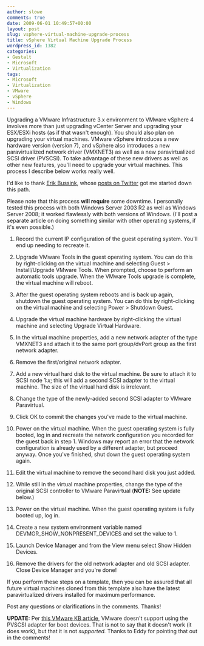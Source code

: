 ```yaml
---
author: slowe
comments: true
date: 2009-06-01 10:49:57+00:00
layout: post
slug: vsphere-virtual-machine-upgrade-process
title: vSphere Virtual Machine Upgrade Process
wordpress_id: 1382
categories:
- Gestalt
- Microsoft
- Virtualization
tags:
- Microsoft
- Virtualization
- VMware
- vSphere
- Windows
---
```


Upgrading a VMware Infrastructure 3.x environment to VMware vSphere 4 involves more than just upgrading vCenter Server and upgrading your ESX/ESXi hosts (as if that wasn't enough). You should also plan on upgrading your virtual machines. VMware vSphere introduces a new hardware version (version 7), and vSphere also introduces a new paravirtualized network driver (VMXNET3) as well as a new paravirtualized SCSI driver (PVSCSI). To take advantage of these new drivers as well as other new features, you'll need to upgrade your virtual machines. This process I describe below works really well.

I'd like to thank [Erik Bussink](http://bussink.ch/erik/), whose [posts on Twitter](http://twitter.com/erikbussink) got me started down this path.

Please note that this process **will require** some downtime. I personally tested this process with both Windows Server 2003 R2 as well as Windows Server 2008; it worked flawlessly with both versions of Windows. (I'll post a separate article on doing something similar with other operating systems, if it's even possible.)

1. Record the current IP configuration of the guest operating system. You'll end up needing to recreate it.

2. Upgrade VMware Tools in the guest operating system. You can do this by right-clicking on the virtual machine and selecting Guest > Install/Upgrade VMware Tools. When prompted, choose to perform an automatic tools upgrade. When the VMware Tools upgrade is complete, the virtual machine will reboot.

3. After the guest operating system reboots and is back up again, shutdown the guest operating system. You can do this by right-clicking on the virtual machine and selecting Power > Shutdown Guest.

4. Upgrade the virtual machine hardware by right-clicking the virtual machine and selecting Upgrade Virtual Hardware.

5. In the virtual machine properties, add a new network adapter of the type VMXNET3 and attach it to the same port group/dvPort group as the first network adapter.

6. Remove the first/original network adapter.

7. Add a new virtual hard disk to the virtual machine. Be sure to attach it to SCSI node 1:_x_; this will add a second SCSI adapter to the virtual machine. The size of the virtual hard disk is irrelevant.

8. Change the type of the newly-added second SCSI adapter to VMware Paravirtual.

9. Click OK to commit the changes you've made to the virtual machine.

10. Power on the virtual machine. When the guest operating system is fully booted, log in and recreate the network configuration you recorded for the guest back in step 1. Windows may report an error that the network configuration is already used by a different adapter, but proceed anyway. Once you've finished, shut down the guest operating system again.

11. Edit the virtual machine to remove the second hard disk you just added.

12. While still in the virtual machine properties, change the type of the original SCSI controller to VMware Paravirtual (**NOTE:** See update below.)

13. Power on the virtual machine. When the guest operating system is fully booted up, log in.

14. Create a new system environment variable named DEVMGR_SHOW_NONPRESENT_DEVICES and set the value to 1.

15. Launch Device Manager and from the View menu select Show Hidden Devices.

16. Remove the drivers for the old network adapter and old SCSI adapter. Close Device Manager and you're done!

If you perform these steps on a template, then you can be assured that all future virtual machines cloned from this template also have the latest paravirtualized drivers installed for maximum performance.

Post any questions or clarifications in the comments. Thanks!

**UPDATE:** Per [this VMware KB article](http://kb.vmware.com/selfservice/microsites/search.do?cmd=displayKC&externalId=1010398), VMware doesn't support using the PVSCSI adapter for boot devices. That is not to say that it doesn't work (it does work), but that it is not _supported._ Thanks to Eddy for pointing that out in the comments!
